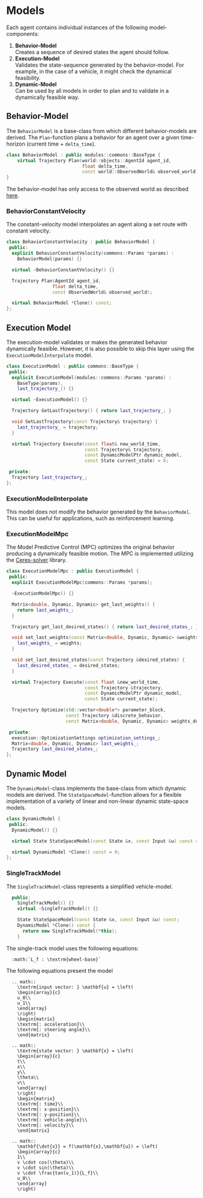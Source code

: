 Models
================================
Each agent contains individual instances of the following model-components:
1. **Behavior-Model** <br />
  Creates a sequence of desired states the agent should follow.
2. **Execution-Model** <br />
  Validates the state-sequence generated by the behavior-model. For example, in the case of a vehicle, it might check the dynamical feasibility. 
3. **Dynamic-Model** <br />
  Can be used by all models in order to plan and to validate in a dynamically feasible way.


## Behavior-Model
The `BehaviorModel` is a base-class from which different behavior-models are derived. The `Plan`-function plans a behavior for an agent over a given time-horizon (current time + `delta_time`).

```cpp
class BehaviorModel : public modules::commons::BaseType {
    virtual Trajectory Plan(world::objects::AgentId agent_id,
                            float delta_time,
                            const world::ObservedWorld& observed_world) = 0;
}
```
The behavior-model has only access to the observed world as described [here](world.md).

### BehaviorConstantVelocity
The constant-velocity model interpolates an agent along a set route with constant velocity.

```cpp
class BehaviorConstantVelocity : public BehaviorModel {
 public:
  explicit BehaviorConstantVelocity(commons::Params *params) :
    BehaviorModel(params) {}

  virtual ~BehaviorConstantVelocity() {}

  Trajectory Plan(AgentId agent_id,
                 float delta_time,
                 const ObservedWorld& observed_world);

  virtual BehaviorModel *Clone() const;
};
```

## Execution Model
The execution-model validates or makes the generated behavior dynamically feasible. However, it is also possible to skip this layer using the `ExecutionModelInterpolate` model.

```cpp
class ExecutionModel : public commons::BaseType {
 public:
  explicit ExecutionModel(modules::commons::Params *params) :
    BaseType(params),
    last_trajectory_() {}

  virtual ~ExecutionModel() {}

  Trajectory GetLastTrajectory() { return last_trajectory_; }

  void SetLastTrajectory(const Trajectory& trajectory) {
    last_trajectory_ = trajectory;
  }

  virtual Trajectory Execute(const float& new_world_time,
                             const Trajectory& trajectory,
                             const DynamicModelPtr dynamic_model,
                             const State current_state) = 0;

 private:
  Trajectory last_trajectory_;
};
```

### ExecutionModelInterpolate
This model does not modify the behavior generated by the `BehaviorModel`. This can be useful for applications, such as reinforcement learning.

### ExecutionModelMpc
The Model Predictive Control (MPC) optimizes the original behavior producing a dynamically feasible motion. 
The MPC is implemented utilizing the [Ceres-solver](http://ceres-solver.org/) library.

```cpp
class ExecutionModelMpc : public ExecutionModel {
 public:
  explicit ExecutionModelMpc(commons::Params *params);

  ~ExecutionModelMpc() {}

  Matrix<double, Dynamic, Dynamic> get_last_weights() {
    return last_weights_;
  }

  Trajectory get_last_desired_states() { return last_desired_states_; }

  void set_last_weights(const Matrix<double, Dynamic, Dynamic> &weights) {
    last_weights_ = weights;
  }

  void set_last_desired_states(const Trajectory &desired_states) {
    last_desired_states_ = desired_states;
  }

  virtual Trajectory Execute(const float &new_world_time,
                             const Trajectory &trajectory,
                             const DynamicModelPtr dynamic_model,
                             const State current_state);

  Trajectory Optimize(std::vector<double*> parameter_block,
                      const Trajectory &discrete_behavior,
                      const Matrix<double, Dynamic, Dynamic> weights_desired_states);

 private:
  execution::OptimizationSettings optimization_settings_;
  Matrix<double, Dynamic, Dynamic> last_weights_;
  Trajectory last_desired_states_;
};
```


## Dynamic Model
The `DynamicModel`-class implements the base-class from which dynamic models are derived.
The `StateSpaceModel`-function allows for a flexible implementation of a variety of linear and non-linear dynamic state-space models.

```cpp
class DynamicModel {
 public:
  DynamicModel() {}

  virtual State StateSpaceModel(const State &x, const Input &u) const = 0;

  virtual DynamicModel *Clone() const = 0;
};

```

### SingleTrackModel
The `SingleTrackModel`-class represents a simplified vehicle-model.

```cpp
  public:
    SingleTrackModel() {}
    virtual ~SingleTrackModel() {}

    State StateSpaceModel(const State &x, const Input &u) const;
    DynamicModel *Clone() const {
      return new SingleTrackModel(*this);
    }
```

The single-track model uses the following equations:

```eval_rst
  :math:`L_f : \textrm{wheel-base}` 
```

The following equations present the model 
```eval_rst
  .. math:: 
    \textrm{input vector: } \mathbf{u} = \left(
    \begin{array}{c}
    u_0\\
    u_1\\
    \end{array}
    \right) 
    \begin{matrix}
    \textrm{: acceleration}\\
    \textrm{: steering angle}\\
    \end{matrix}
  
  .. math::
    \textrm{state vector: } \mathbf{x} = \left(
    \begin{array}{c}
    t\\
    x\\
    y\\
    \theta\\
    v\\
    \end{array}
    \right)
    \begin{matrix}
    \textrm{: time}\\
    \textrm{: x-position}\\
    \textrm{: y-position}\\
    \textrm{: vehicle-angle}\\
    \textrm{: velocity}\\
    \end{matrix}

  .. math::
    \mathbf{\dot{x}} = f(\mathbf{x},\mathbf{u}) = \left(
    \begin{array}{c}
    1\\
    v \cdot cos(\theta)\\
    v \cdot sin(\theta)\\
    v \cdot \frac{tan(u_1)}{L_f}\\
    u_0\\
    \end{array}
    \right)

```

